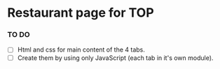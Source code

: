 # Restaurant page for TOP

### TO DO
- [ ] Html and css for main content of the 4 tabs.
- [ ] Create them by using only JavaScript (each tab in it's own module).
